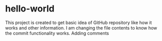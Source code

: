# hello-world
This project is created to get basic idea of GitHub repository like how it works and other information.
I am changing the file contents to know how the commit functionality works.
Adding comments

